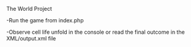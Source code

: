 The World Project

-Run the game from index.php

-Observe cell life unfold in the console or read the final outcome in the XML/output.xml file